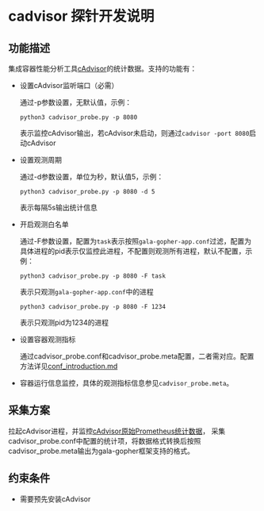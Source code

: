 # cadvisor 探针开发说明

## 功能描述

集成容器性能分析工具[cAdvisor](https://github.com/google/cadvisor)的统计数据。支持的功能有：

- 设置cAdvisor监听端口（必需）

  通过-p参数设置，无默认值，示例：

  `python3 cadvisor_probe.py -p 8080`

  表示监控cAdvisor输出，若cAdvisor未启动，则通过`cadvisor -port 8080`启动cAdvisor

- 设置观测周期

  通过-d参数设置，单位为秒，默认值5，示例：

  `python3 cadvisor_probe.py -p 8080 -d 5`

  表示每隔5s输出统计信息

- 开启观测白名单

  通过-F参数设置，配置为`task`表示按照`gala-gopher-app.conf`过滤，配置为具体进程的pid表示仅监控此进程，不配置则观测所有进程，默认不配置，示例：

  `python3 cadvisor_probe.py -p 8080 -F task`

  表示只观测`gala-gopher-app.conf`中的进程

  `python3 cadvisor_probe.py -p 8080 -F 1234`

  表示只观测pid为1234的进程

- 设置容器观测指标

  通过cadvisor_probe.conf和cadvisor_probe.meta配置，二者需对应。配置方法详见[conf_introduction.md](../../../../../doc/conf_introduction.md#cadvisor_probe.conf)

- 容器运行信息监控，具体的观测指标信息参见`cadvisor_probe.meta`。

## 采集方案

拉起cAdvisor进程，并监控[cAdvisor原始Prometheus统计数据](https://github.com/google/cadvisor/blob/master/docs/storage/prometheus.md)，
采集cadvisor_probe.conf中配置的统计项，将数据格式转换后按照cadvisor_probe.meta输出为gala-gopher框架支持的格式。

## 约束条件

- 需要预先安装cAdvisor

